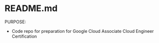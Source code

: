 # README.md

PURPOSE:
- Code repo for preparation for Google Cloud Associate Cloud Engineer Certification
